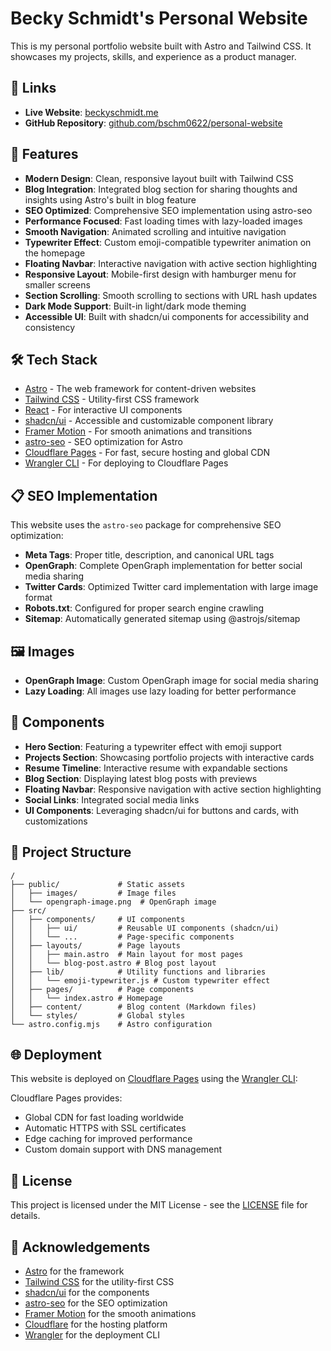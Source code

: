 # Becky Schmidt's Personal Website

This is my personal portfolio website built with Astro and Tailwind CSS. It showcases my projects, skills, and experience as a product manager.

## 🔗 Links

- **Live Website**: [beckyschmidt.me](https://beckyschmidt.me)
- **GitHub Repository**: [github.com/bschm0622/personal-website](https://github.com/bschm0622/personal-website)

## 🚀 Features

- **Modern Design**: Clean, responsive layout built with Tailwind CSS
- **Blog Integration**: Integrated blog section for sharing thoughts and insights using Astro's built in blog feature
- **SEO Optimized**: Comprehensive SEO implementation using astro-seo
- **Performance Focused**: Fast loading times with lazy-loaded images
- **Smooth Navigation**: Animated scrolling and intuitive navigation
- **Typewriter Effect**: Custom emoji-compatible typewriter animation on the homepage
- **Floating Navbar**: Interactive navigation with active section highlighting
- **Responsive Layout**: Mobile-first design with hamburger menu for smaller screens
- **Section Scrolling**: Smooth scrolling to sections with URL hash updates
- **Dark Mode Support**: Built-in light/dark mode theming
- **Accessible UI**: Built with shadcn/ui components for accessibility and consistency

## 🛠️ Tech Stack

- [Astro](https://astro.build/) - The web framework for content-driven websites
- [Tailwind CSS](https://tailwindcss.com/) - Utility-first CSS framework
- [React](https://reactjs.org/) - For interactive UI components
- [shadcn/ui](https://ui.shadcn.com/) - Accessible and customizable component library
- [Framer Motion](https://www.framer.com/motion/) - For smooth animations and transitions
- [astro-seo](https://github.com/jonasmerlin/astro-seo) - SEO optimization for Astro
- [Cloudflare Pages](https://pages.cloudflare.com/) - For fast, secure hosting and global CDN
- [Wrangler CLI](https://developers.cloudflare.com/workers/wrangler/) - For deploying to Cloudflare Pages

## 📋 SEO Implementation

This website uses the `astro-seo` package for comprehensive SEO optimization:

- **Meta Tags**: Proper title, description, and canonical URL tags
- **OpenGraph**: Complete OpenGraph implementation for better social media sharing
- **Twitter Cards**: Optimized Twitter card implementation with large image format
- **Robots.txt**: Configured for proper search engine crawling
- **Sitemap**: Automatically generated sitemap using @astrojs/sitemap

## 🖼️ Images

- **OpenGraph Image**: Custom OpenGraph image for social media sharing
- **Lazy Loading**: All images use lazy loading for better performance

## 🧩 Components

- **Hero Section**: Featuring a typewriter effect with emoji support
- **Projects Section**: Showcasing portfolio projects with interactive cards
- **Resume Timeline**: Interactive resume with expandable sections
- **Blog Section**: Displaying latest blog posts with previews
- **Floating Navbar**: Responsive navigation with active section highlighting
- **Social Links**: Integrated social media links
- **UI Components**: Leveraging shadcn/ui for buttons and cards, with customizations

## 📂 Project Structure

```
/
├── public/             # Static assets
│   ├── images/         # Image files
│   └── opengraph-image.png  # OpenGraph image
├── src/
│   ├── components/     # UI components
│   │   ├── ui/         # Reusable UI components (shadcn/ui)
│   │   └── ...         # Page-specific components
│   ├── layouts/        # Page layouts
│   │   ├── main.astro  # Main layout for most pages
│   │   └── blog-post.astro # Blog post layout
│   ├── lib/            # Utility functions and libraries
│   │   └── emoji-typewriter.js # Custom typewriter effect
│   ├── pages/          # Page components
│   │   └── index.astro # Homepage
│   ├── content/        # Blog content (Markdown files)
│   └── styles/         # Global styles
└── astro.config.mjs    # Astro configuration
```

## 🌐 Deployment

This website is deployed on [Cloudflare Pages](https://pages.cloudflare.com/) using the [Wrangler CLI](https://developers.cloudflare.com/workers/wrangler/):

Cloudflare Pages provides:
- Global CDN for fast loading worldwide
- Automatic HTTPS with SSL certificates
- Edge caching for improved performance
- Custom domain support with DNS management

## 📝 License

This project is licensed under the MIT License - see the [LICENSE](LICENSE) file for details.

## 🙏 Acknowledgements

- [Astro](https://astro.build/) for the framework
- [Tailwind CSS](https://tailwindcss.com/) for the utility-first CSS
- [shadcn/ui](https://ui.shadcn.com/) for the components
- [astro-seo](https://github.com/jonasmerlin/astro-seo) for the SEO optimization
- [Framer Motion](https://www.framer.com/motion/) for the smooth animations
- [Cloudflare](https://www.cloudflare.com/) for the hosting platform
- [Wrangler](https://developers.cloudflare.com/workers/wrangler/) for the deployment CLI
